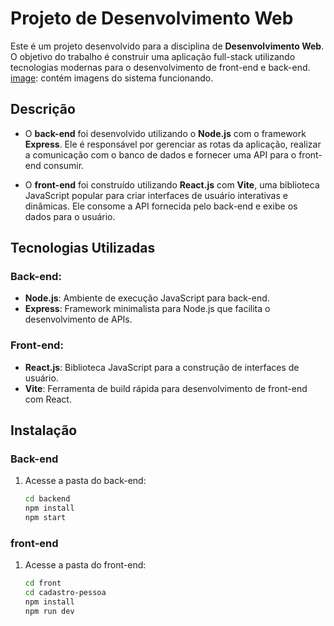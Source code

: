 # Projeto de Desenvolvimento Web

Este é um projeto desenvolvido para a disciplina de **Desenvolvimento Web**. O objetivo do trabalho é construir uma aplicação full-stack utilizando tecnologias modernas para o desenvolvimento de front-end e back-end.
[image](./image): contém imagens do sistema funcionando.

## Descrição

- O **back-end** foi desenvolvido utilizando o **Node.js** com o framework **Express**. Ele é responsável por gerenciar as rotas da aplicação, realizar a comunicação com o banco de dados e fornecer uma API para o front-end consumir.
  
- O **front-end** foi construído utilizando **React.js** com **Vite**, uma biblioteca JavaScript popular para criar interfaces de usuário interativas e dinâmicas. Ele consome a API fornecida pelo back-end e exibe os dados para o usuário.

## Tecnologias Utilizadas

### Back-end:
- **Node.js**: Ambiente de execução JavaScript para back-end.
- **Express**: Framework minimalista para Node.js que facilita o desenvolvimento de APIs.

### Front-end:
- **React.js**: Biblioteca JavaScript para a construção de interfaces de usuário.
- **Vite**: Ferramenta de build rápida para desenvolvimento de front-end com React.

## Instalação

### Back-end
1. Acesse a pasta do back-end:
   ```bash
   cd backend
   npm install
   npm start

### front-end
1. Acesse a pasta do front-end:
   ```bash
   cd front
   cd cadastro-pessoa
   npm install
   npm run dev
